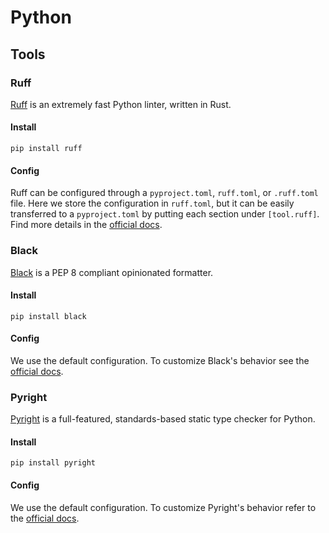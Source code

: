 # Python

## Tools

### Ruff

[Ruff](https://docs.astral.sh/ruff/) is an extremely fast Python linter, written in Rust.

#### Install

`pip install ruff`

#### Config

Ruff can be configured through a `pyproject.toml`, `ruff.toml`, or `.ruff.toml` file. Here we store the configuration in `ruff.toml`, but it can be easily transferred to a `pyproject.toml` by putting each section under `[tool.ruff]`. Find more details in the [official docs](https://docs.astral.sh/ruff/configuration/).

### Black

[Black](https://github.com/psf/black) is a PEP 8 compliant opinionated formatter.

#### Install

`pip install black`

#### Config

We use the default configuration. To customize Black's behavior see the [official docs](https://black.readthedocs.io/en/stable/usage_and_configuration/index.html).

### Pyright

[Pyright](https://microsoft.github.io/pyright/#/) is a full-featured, standards-based static type checker for Python.

#### Install

`pip install pyright`

#### Config

We use the default configuration. To customize Pyright's behavior refer to the [official docs](https://microsoft.github.io/pyright/#/configuration).
